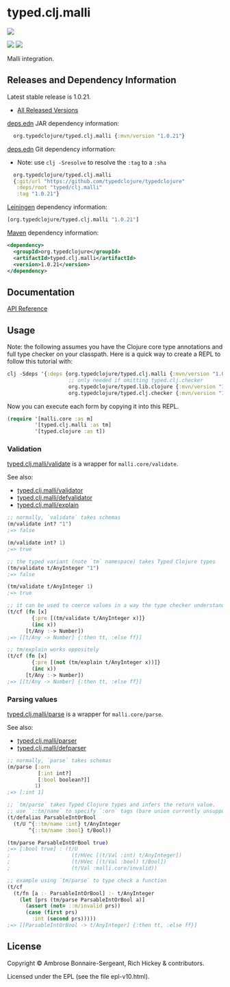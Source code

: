<!-- DO NOT EDIT! Instead, edit `dev/resources/root-templates/typed/clj.malli/README.md` and run `./script/regen-selmer.sh` -->
# typed.clj.malli

<a href='https://typedclojure.org'><img src='../../doc/images/part-of-typed-clojure-project.png'></a>

<p>
  <a href='https://www.patreon.com/ambrosebs'><img src='../../doc/images/become_a_patron_button.png'></a>
  <a href='https://opencollective.com/typedclojure'><img src='../../doc/images/donate-to-our-collective.png'></a>
</p>

Malli integration.

## Releases and Dependency Information

Latest stable release is 1.0.21.

* [All Released Versions](https://clojars.org/org.typedclojure/typed.clj.malli)

[deps.edn](https://clojure.org/reference/deps_and_cli) JAR dependency information:

```clj
  org.typedclojure/typed.clj.malli {:mvn/version "1.0.21"}
```

[deps.edn](https://clojure.org/reference/deps_and_cli) Git dependency information:

- Note: use `clj -Sresolve` to resolve the `:tag` to a `:sha`

```clj
  org.typedclojure/typed.clj.malli
  {:git/url "https://github.com/typedclojure/typedclojure"
   :deps/root "typed/clj.malli"
   :tag "1.0.21"}
```

[Leiningen](https://github.com/technomancy/leiningen) dependency information:

```clojure
[org.typedclojure/typed.clj.malli "1.0.21"]
```

[Maven](https://maven.apache.org/) dependency information:

```XML
<dependency>
  <groupId>org.typedclojure</groupId>
  <artifactId>typed.clj.malli</artifactId>
  <version>1.0.21</version>
</dependency>
```

## Documentation

[API Reference](https://api.typedclojure.org/latest/typed.clj.malli/index.html)

## Usage

Note: the following assumes you have the Clojure core type annotations and full type checker on your classpath.
Here is a quick way to create a REPL to follow this tutorial with:

```clojure
clj -Sdeps '{:deps {org.typedclojure/typed.clj.malli {:mvn/version "1.0.21"}
                    ;; only needed if omitting typed.clj.checker
                    org.typedclojure/typed.lib.clojure {:mvn/version "1.0.21"}
                    org.typedclojure/typed.clj.checker {:mvn/version "1.0.21"}}}'
```

Now you can execute each form by copying it into this REPL.

```clojure
(require '[malli.core :as m]
         '[typed.clj.malli :as tm]
         '[typed.clojure :as t])
```

### Validation 

[typed.clj.malli/validate](https://api.typedclojure.org/latest/typed.clj.malli/typed.clj.malli.html#var-validate) is a wrapper for `malli.core/validate`.

See also:
- [typed.clj.malli/validator](https://api.typedclojure.org/latest/typed.clj.malli/typed.clj.malli.html#var-validator)
- [typed.clj.malli/defvalidator](https://api.typedclojure.org/latest/typed.clj.malli/typed.clj.malli.html#var-defvalidator)
- [typed.clj.malli/explain](https://api.typedclojure.org/latest/typed.clj.malli/typed.clj.malli.html#var-explain)

```clojure
;; normally, `validate` takes schemas
(m/validate int? "1")
;=> false

(m/validate int? 1)
;=> true

;; the typed variant (note `tm` namespace) takes Typed Clojure types
(tm/validate t/AnyInteger "1")
;=> false

(tm/validate t/AnyInteger 1)
;=> true

;; it can be used to coerce values in a way the type checker understands
(t/cf (fn [x]
        {:pre [(tm/validate t/AnyInteger x)]}
        (inc x))
      [t/Any :-> Number])
;=> [[t/Any -> Number] {:then tt, :else ff}]

;; tm/explain works oppositely
(t/cf (fn [x]
        {:pre [(not (tm/explain t/AnyInteger x))]}
        (inc x))
      [t/Any :-> Number])
;=> [[t/Any -> Number] {:then tt, :else ff}]
```

### Parsing values

[typed.clj.malli/parse](https://api.typedclojure.org/latest/typed.clj.malli/typed.clj.malli.html#var-parse) is a wrapper for `malli.core/parse`.

See also:
- [typed.clj.malli/parser](https://api.typedclojure.org/latest/typed.clj.malli/typed.clj.malli.html#var-parser)
- [typed.clj.malli/defparser](https://api.typedclojure.org/latest/typed.clj.malli/typed.clj.malli.html#var-defparser)

```clojure
;; normally, `parse` takes schemas
(m/parse [:orn
          [:int int?]
          [:bool boolean?]]
         1)
;=> [:int 1]

;; `tm/parse` takes Typed Clojure types and infers the return value.
;; use `::tm/name` to specify `:orn` tags (bare union currently unsupported).
(t/defalias ParsableIntOrBool
  (t/U ^{::tm/name :int} t/AnyInteger
       ^{::tm/name :bool} t/Bool))

(tm/parse ParsableIntOrBool true)
;=> [:bool true] : (t/U
;                    (t/HVec [(t/Val :int) t/AnyInteger])
;                    (t/HVec [(t/Val :bool) t/Bool])
;                    (t/Val :malli.core/invalid))

;; example using `tm/parse` to type check a function
(t/cf
  (t/fn [a :- ParsableIntOrBool] :- t/AnyInteger
    (let [prs (tm/parse ParsableIntOrBool a)]
      (assert (not= ::m/invalid prs))
      (case (first prs)
        :int (second prs)))))
;=> [[ParsableIntOrBool -> t/AnyInteger] {:then tt, :else ff}]
```

## License

Copyright © Ambrose Bonnaire-Sergeant, Rich Hickey & contributors.

Licensed under the EPL (see the file epl-v10.html).
